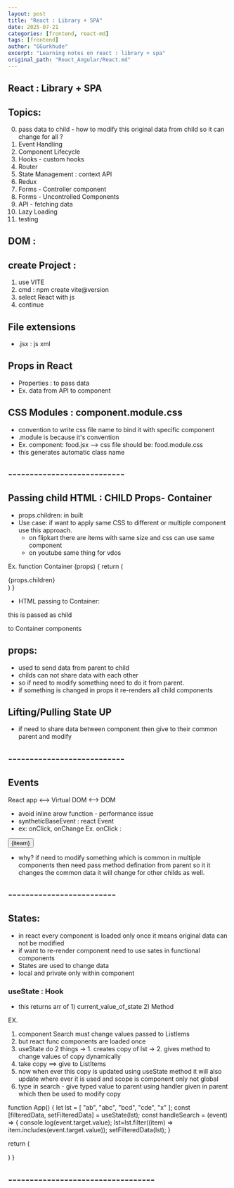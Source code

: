 ```yaml
---
layout: post
title: "React : Library + SPA"
date: 2025-07-21
categories: [frontend, react-md]
tags: [frontend]
author: "GGurkhude"
excerpt: "Learning notes on react : library + spa"
original_path: "React_Angular/React.md"
---
```



## React : Library + SPA

## Topics:

0. pass data to child - how to modify this original data from child 
   so it can change for all ?
1. Event Handling
2. Component Lifecycle
3. Hooks - custom hooks
4. Router
5. State Management : context API 
6. Redux
7. Forms - Controller component
8. Forms - Uncontrolled Components
9. API - fetching data
10. Lazy Loading
11. testing


## DOM : 


## create Project :

1. use VITE
2. cmd : npm create vite@version
3. select React with js
4. continue 

## File extensions
 - .jsx : js xml

## Props in React
- Properties : to pass data
- Ex. data from API to component

## CSS Modules : component.module.css
- convention to write css file name to bind it with specific component 
- .module is because it's convention
- Ex. component: food.jsx --> css file should be: food.module.css
- this generates automatic class name

## ---------------------------

## Passing child HTML : CHILD Props- Container

- props.children: in built
- Use case: if want to apply same CSS to different or multiple 
  component use this approach.
  - on flipkart there are items with same size and css can use same
   component
  - on youtube same thing for vdos

Ex. 
function Container (props) {
    return (
        <div class=parent>
        {props.children}
        </div>
    )
}

- HTML passing to Container:

<Container>
<p>this is passed as child </p>
<p>to Container components</p>
</Container>

## props:
- used to send data from parent to child
- childs can not share data with each other
- so if need to modify something need to do it
  from parent.
- if something is changed in props it re-renders
  all child components

## Lifting/Pulling State UP
- if need to share data between component
  then give to their common parent and modify

## ---------------------------

## Events

React app <--> Virtual DOM <--> DOM

- avoid inline arow function - performance issue
- syntheticBaseEvent : react Event
- ex: onClick, onChange
Ex. onClick :

<button onClick={iteam}>{iteam}</button>

- why? if need to modify something which is common in
  multiple components then need pass method defination 
  from parent so it it changes the common data it
  will change for other childs as well.

## -------------------------

## States:
- in react every component is loaded only once 
  it means original data can not be modified
- if want to re-render component need to use sates in 
  functional components
- States are used to change data 
- local and private only within component
### useState : Hook
- this returns arr of 1) current_value_of_state 2) Method

EX. 
1. component Search must change values passed to ListIems
2. but react func components are loaded once
3. useState do 2 things -> 1. creates copy of lst
    -> 2. gives method to change values of copy 
       dynamically
4. take copy ==> give to ListItems
5. now when ever this copy is updated using useState method
   it will also update where ever it is used and scope is component only
   not global 
6. type in search - give typed value to parent using handler 
   given in parent which then be used to modify copy 

function App() {
  let lst = [ "ab", "abc", "bcd", "cde", "x" ];
  const [filteredData, setFilteredData] = useState(lst);
  const handleSearch = (event) => {
    console.log(event.target.value);
    lst=lst.filter((item) => item.includes(event.target.value));
    setFilteredData(lst);
  }

  return (<div>
  <Search handleChange={handleSearch}/>
  <ListItems items={filteredData}/>
  </div>)
}

## ----------------------------------



